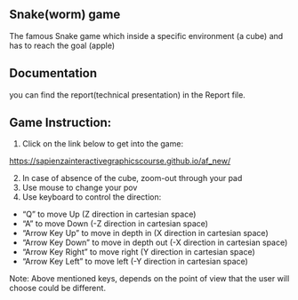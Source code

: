 ## Snake(worm) game
The famous Snake game which inside a specific environment (a cube) and has to reach the goal (apple)

## Documentation
you can find the report(technical presentation) in the Report file.

## Game Instruction:
1. Click on the link below to get into the game:

https://sapienzainteractivegraphicscourse.github.io/af_new/

2. In case of absence of the cube, zoom-out through your pad
3. Use mouse to change your pov
4. Use keyboard to control the direction:
* “Q” to move Up (Z direction in cartesian space)
* “A” to move Down (-Z direction in cartesian space)
* “Arrow Key Up” to move in depth in (X direction in cartesian space)
* “Arrow Key Down” to move in depth out (-X direction in cartesian space)
* “Arrow Key Right” to move right (Y direction in cartesian space)
* “Arrow Key Left” to move left (-Y direction in cartesian space)

Note: Above mentioned keys, depends on the point of view that the user will choose could be different.
